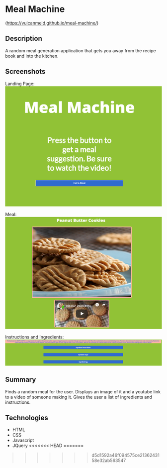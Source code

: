 Meal Machine
==================
(https://vulcanmeld.github.io/meal-machine/)

## Description
A random meal generation application that gets you away from the recipe book and into the kitchen.


## Screenshots
Landing Page:
![landing page](screenshots/landing-page.png)

Meal:
![meal](screenshots/meal.png)

Instructions and Ingredients:
![instructions and ingredients](screenshots/instructions-ingredients.png)



## Summary
Finds a random meal for the user. Displays an image of it and a youtube link to a video of someone making it. Gives the user a list of ingredients and instructions.


## Technologies
- HTML
- CSS
- Javascript
- JQuery
<<<<<<< HEAD
=======


>>>>>>> d5d1592a46f094575ce2136243158e32ab563547

